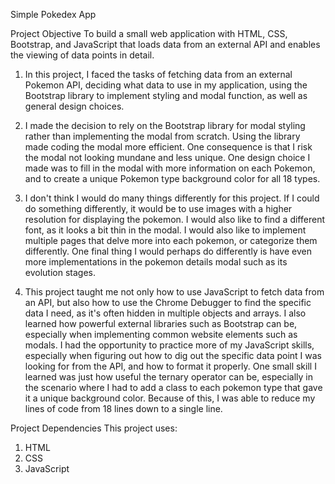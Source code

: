 Simple Pokedex App

Project Objective
To build a small web application with HTML, CSS, Bootstrap, and JavaScript that loads
data from an external API and enables the viewing of data points in detail.

1. In this project, I faced the tasks of fetching data from an external Pokemon API, deciding what data to use in my application, using the Bootstrap library to implement styling and modal function, as well as general design choices.

2. I made the decision to rely on the Bootstrap library for modal styling rather than implementing the modal from scratch. Using the library made coding the modal more efficient. One consequence is that I risk the modal not looking mundane and less unique. One design choice I made was to fill in the modal with more information on each Pokemon, and to create a unique Pokemon type background color for all 18 types.

3. I don't think I would do many things differently for this project. If I could do something differently, it would be to use images with a higher resolution for displaying the pokemon. I would also like to find a different font, as it looks a bit thin in the modal. I would also like to implement multiple pages that delve more into each pokemon, or categorize them differently. One final thing I would perhaps do differently is have even more implementations in the pokemon details modal such as its evolution stages.

4. This project taught me not only how to use JavaScript to fetch data from an API, but also how to use the Chrome Debugger to find the specific data I need, as it's often hidden in multiple objects and arrays. I also learned how powerful external libraries such as Bootstrap can be, especially when implementing common website elements such as modals. I had the opportunity to practice more of my JavaScript skills, especially when figuring out how to dig out the specific data point I was looking for from the API, and how to format it properly. One small skill I learned was just how useful the ternary operator can be, especially in the scenario where I had to add a class to each pokemon type that gave it a unique background color. Because of this, I was able to reduce my lines of code from 18 lines down to a single line.

Project Dependencies
This project uses:

1. HTML
2. CSS
3. JavaScript




